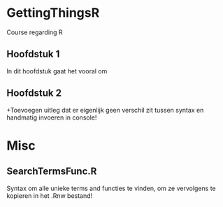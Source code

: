 GettingThingsR
==============

Course regarding R

Hoofdstuk 1
--------------
In dit hoofdstuk gaat het vooral om

Hoofdstuk 2
--------------
+Toevoegen uitleg dat er eigenlijk geen verschil zit tussen syntax en handmatig invoeren in console!

Misc
==============

SearchTermsFunc.R
--------------
Syntax om alle unieke terms and functies te vinden, om ze vervolgens te kopieren in het .Rnw bestand! 